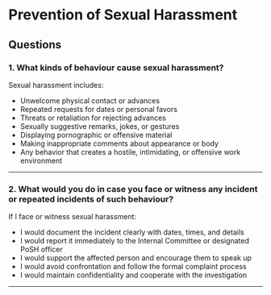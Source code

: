# Prevention of Sexual Harassment

## Questions

### 1. What kinds of behaviour cause sexual harassment?

Sexual harassment includes:
- Unwelcome physical contact or advances
- Repeated requests for dates or personal favors
- Threats or retaliation for rejecting advances
- Sexually suggestive remarks, jokes, or gestures
- Displaying pornographic or offensive material
- Making inappropriate comments about appearance or body
- Any behavior that creates a hostile, intimidating, or offensive work environment

---

### 2. What would you do in case you face or witness any incident or repeated incidents of such behaviour?

If I face or witness sexual harassment:
- I would document the incident clearly with dates, times, and details
- I would report it immediately to the Internal Committee or designated PoSH officer
- I would support the affected person and encourage them to speak up
- I would avoid confrontation and follow the formal complaint process
- I would maintain confidentiality and cooperate with the investigation

---
